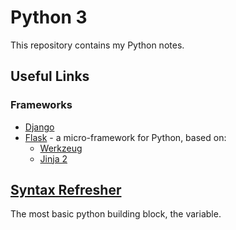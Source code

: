 # Python 3

This repository contains my Python notes.  

## Useful Links

### Frameworks
- [Django](https://www.djangoproject.com)
- [Flask](flask.pocoo.org) - a micro-framework for Python, based on:  
    - [Werkzeug](werkzeug.pocoo.org)
    - [Jinja 2](jinja.pocoo.org)  

## [Syntax Refresher](./Syntax_Refresher)

The most basic python building block, the variable.  
